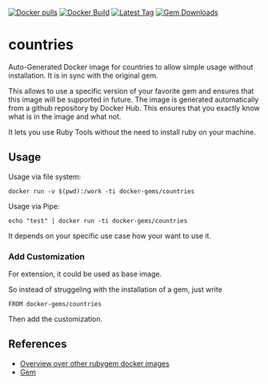 [![Docker pulls](https://img.shields.io/docker/pulls/rubygem/countries.svg)](https://hub.docker.com/r/rubygem/countries/)
[![Docker Build](https://img.shields.io/docker/automated/rubygem/countries.svg)](https://hub.docker.com/r/rubygem/countries/)
[![Latest Tag](https://img.shields.io/github/tag/docker-rubygem/countries.svg)](https://hub.docker.com/r/rubygem/countries/)
[![Gem Downloads](https://img.shields.io/gem/dt/countries.svg)](https://rubygems.org/gems/countries/)
# countries

Auto-Generated Docker image for countries to allow simple usage without installation.
It is in sync with the original gem.

This allows to use a specific version of your favorite gem and ensures that this image will be supported in future.
The image is generated automatically from a github repository by Docker Hub.
This ensures that you exactly know what is in the image and what not.

It lets you use Ruby Tools without the need to install ruby on your machine.

## Usage

Usage via file system:

`docker run -v $(pwd):/work -ti docker-gems/countries`

Usage via Pipe:

`echo "test" | docker run -ti docker-gems/countries`

It depends on your specific use case how your want to use it.

### Add Customization

For extension, it could be used as base image.

So instead of struggeling with the installation of a gem, just write

`FROM docker-gems/countries`

Then add the customization.

## References

 - [Overview over other rubygem docker images](https://github.com/thinkbot/docker-rubygem)
 - [Gem](https://rubygems.org/gems/countries/)
